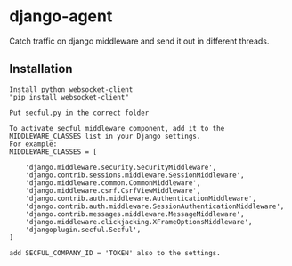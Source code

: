 # django-agent
Catch traffic on django middleware and send it out in different threads.

Installation
------------

```
Install python websocket-client
"pip install websocket-client"
```

```
Put secful.py in the correct folder
```

```
To activate secful middleware component, add it to the MIDDLEWARE_CLASSES list in your Django settings.
For example:
MIDDLEWARE_CLASSES = [

    'django.middleware.security.SecurityMiddleware',
    'django.contrib.sessions.middleware.SessionMiddleware',
    'django.middleware.common.CommonMiddleware',
    'django.middleware.csrf.CsrfViewMiddleware',
    'django.contrib.auth.middleware.AuthenticationMiddleware',
    'django.contrib.auth.middleware.SessionAuthenticationMiddleware',
    'django.contrib.messages.middleware.MessageMiddleware',
    'django.middleware.clickjacking.XFrameOptionsMiddleware',
    'djangoplugin.secful.Secful',
]

add SECFUL_COMPANY_ID = 'TOKEN' also to the settings.
```
